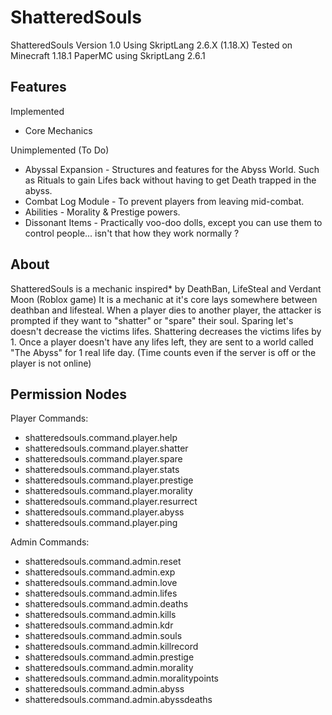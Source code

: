 # ShatteredSouls

ShatteredSouls Version 1.0
Using SkriptLang 2.6.X (1.18.X)
Tested on Minecraft 1.18.1 PaperMC using SkriptLang 2.6.1

## Features

Implemented

- Core Mechanics

Unimplemented (To Do)

- Abyssal Expansion - Structures and features for the Abyss World. Such as Rituals to gain Lifes back without having to get Death trapped in the abyss.
- Combat Log Module - To prevent players from leaving mid-combat.
- Abilities - Morality & Prestige powers.
- Dissonant Items - Practically voo-doo dolls, except you can use them to control people... isn't that how they work normally ?

## About

ShatteredSouls is a mechanic inspired\* by DeathBan, LifeSteal and Verdant Moon (Roblox game)
It is a mechanic at it's core lays somewhere between deathban and lifesteal.
When a player dies to another player, the attacker is prompted if they want to "shatter" or "spare" their soul.
Sparing let's doesn't decrease the victims lifes.
Shattering decreases the victims lifes by 1.
Once a player doesn't have any lifes left, they are sent to a world called "The Abyss" for 1 real life day. (Time counts even if the server is off or the player is not online)

## Permission Nodes

Player Commands:

- shatteredsouls.command.player.help
- shatteredsouls.command.player.shatter
- shatteredsouls.command.player.spare
- shatteredsouls.command.player.stats
- shatteredsouls.command.player.prestige
- shatteredsouls.command.player.morality
- shatteredsouls.command.player.resurrect
- shatteredsouls.command.player.abyss
- shatteredsouls.command.player.ping

Admin Commands:

- shatteredsouls.command.admin.reset
- shatteredsouls.command.admin.exp
- shatteredsouls.command.admin.love
- shatteredsouls.command.admin.lifes
- shatteredsouls.command.admin.deaths
- shatteredsouls.command.admin.kills
- shatteredsouls.command.admin.kdr
- shatteredsouls.command.admin.souls
- shatteredsouls.command.admin.killrecord
- shatteredsouls.command.admin.prestige
- shatteredsouls.command.admin.morality
- shatteredsouls.command.admin.moralitypoints
- shatteredsouls.command.admin.abyss
- shatteredsouls.command.admin.abyssdeaths
